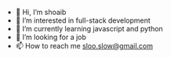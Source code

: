 - 👋 Hi, I’m shoaib
- 👀 I’m interested in full-stack development
- 🌱 I’m currently learning javascript and python
- 💞️ I’m looking for a job 
- 📫 How to reach me sloo.slow@gmail.com

<!---
shoa25/shoa25 is a ✨ special ✨ repository because its `README.md` (this file) appears on your GitHub profile.
You can click the Preview link to take a look at your changes.
--->
